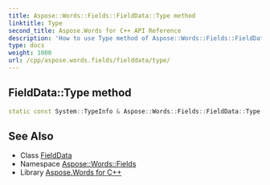 ```yaml
---
title: Aspose::Words::Fields::FieldData::Type method
linktitle: Type
second_title: Aspose.Words for C++ API Reference
description: 'How to use Type method of Aspose::Words::Fields::FieldData class in C++.'
type: docs
weight: 1000
url: /cpp/aspose.words.fields/fielddata/type/
---
```

## FieldData::Type method




```cpp
static const System::TypeInfo & Aspose::Words::Fields::FieldData::Type()
```

## See Also

* Class [FieldData](../)
* Namespace [Aspose::Words::Fields](../../)
* Library [Aspose.Words for C++](../../../)
